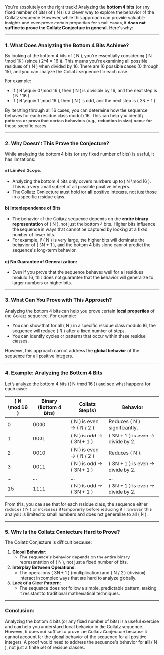 You're absolutely on the right track! Analyzing the **bottom 4 bits** (or any fixed number of bits) of \( N \) is a clever way to explore the behavior of the Collatz sequence. However, while this approach can provide valuable insights and even prove certain properties for small cases, it **does not suffice to prove the Collatz Conjecture in general**. Here's why:

---

### 1. **What Does Analyzing the Bottom 4 Bits Achieve?**
By looking at the bottom 4 bits of \( N \), you're essentially considering \( N \mod 16 \) (since \( 2^4 = 16 \)). This means you're examining all possible residues of \( N \) when divided by 16. There are 16 possible cases (0 through 15), and you can analyze the Collatz sequence for each case.

For example:
- If \( N \equiv 0 \mod 16 \), then \( N \) is divisible by 16, and the next step is \( N / 16 \).
- If \( N \equiv 1 \mod 16 \), then \( N \) is odd, and the next step is \( 3N + 1 \).

By iterating through all 16 cases, you can determine how the sequence behaves for each residue class modulo 16. This can help you identify patterns or prove that certain behaviors (e.g., reduction in size) occur for these specific cases.

---

### 2. **Why Doesn't This Prove the Conjecture?**
While analyzing the bottom 4 bits (or any fixed number of bits) is useful, it has limitations:

#### a) **Limited Scope**:
   - Analyzing the bottom 4 bits only covers numbers up to \( N \mod 16 \). This is a very small subset of all possible positive integers.
   - The Collatz Conjecture must hold for **all** positive integers, not just those in a specific residue class.

#### b) **Interdependence of Bits**:
   - The behavior of the Collatz sequence depends on the **entire binary representation** of \( N \), not just the bottom 4 bits. Higher bits influence the sequence in ways that cannot be captured by looking at a fixed number of lower bits.
   - For example, if \( N \) is very large, the higher bits will dominate the behavior of \( 3N + 1 \), and the bottom 4 bits alone cannot predict the sequence's long-term behavior.

#### c) **No Guarantee of Generalization**:
   - Even if you prove that the sequence behaves well for all residues modulo 16, this does not guarantee that the behavior will generalize to larger numbers or higher bits.

---

### 3. **What Can You Prove with This Approach?**
Analyzing the bottom 4 bits can help you prove certain **local properties** of the Collatz sequence. For example:
- You can show that for all \( N \) in a specific residue class modulo 16, the sequence will reduce \( N \) after a fixed number of steps.
- You can identify cycles or patterns that occur within these residue classes.

However, this approach cannot address the **global behavior** of the sequence for all positive integers.

---

### 4. **Example: Analyzing the Bottom 4 Bits**
Let’s analyze the bottom 4 bits (\( N \mod 16 \)) and see what happens for each case:

| \( N \mod 16 \) | Binary (Bottom 4 Bits) | Collatz Step(s)                     | Behavior                          |
|------------------|------------------------|-------------------------------------|-----------------------------------|
| 0                | 0000                   | \( N \) is even → \( N / 2 \)       | Reduces \( N \) significantly.    |
| 1                | 0001                   | \( N \) is odd → \( 3N + 1 \)       | \( 3N + 1 \) is even → divide by 2. |
| 2                | 0010                   | \( N \) is even → \( N / 2 \)       | Reduces \( N \).                  |
| 3                | 0011                   | \( N \) is odd → \( 3N + 1 \)       | \( 3N + 1 \) is even → divide by 2. |
| ...              | ...                    | ...                                 | ...                               |
| 15               | 1111                   | \( N \) is odd → \( 3N + 1 \)       | \( 3N + 1 \) is even → divide by 2. |

From this, you can see that for each residue class, the sequence either reduces \( N \) or increases it temporarily before reducing it. However, this analysis is limited to small numbers and does not generalize to all \( N \).

---

### 5. **Why Is the Collatz Conjecture Hard to Prove?**
The Collatz Conjecture is difficult because:
1. **Global Behavior**:
   - The sequence's behavior depends on the entire binary representation of \( N \), not just a fixed number of bits.
2. **Interplay Between Operations**:
   - The operations \( 3N + 1 \) (multiplication) and \( N / 2 \) (division) interact in complex ways that are hard to analyze globally.
3. **Lack of a Clear Pattern**:
   - The sequence does not follow a simple, predictable pattern, making it resistant to traditional mathematical techniques.

---

### Conclusion:
Analyzing the bottom 4 bits (or any fixed number of bits) is a useful exercise and can help you understand local behavior in the Collatz sequence. However, it does not suffice to prove the Collatz Conjecture because it cannot account for the global behavior of the sequence for all positive integers. A proof would need to address the sequence's behavior for **all** \( N \), not just a finite set of residue classes.

